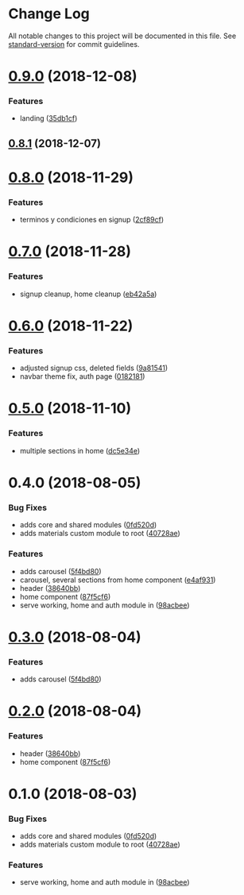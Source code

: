 # Change Log

All notable changes to this project will be documented in this file. See [standard-version](https://github.com/conventional-changelog/standard-version) for commit guidelines.

<a name="0.9.0"></a>
# [0.9.0](https://gitlab.com/tott0/caxtor/compare/v0.8.1...v0.9.0) (2018-12-08)


### Features

* landing ([35db1cf](https://gitlab.com/tott0/caxtor/commit/35db1cf))



<a name="0.8.1"></a>
## [0.8.1](https://gitlab.com/tott0/caxtor/compare/v0.8.0...v0.8.1) (2018-12-07)



<a name="0.8.0"></a>
# [0.8.0](https://gitlab.com/tott0/caxtor/compare/v0.7.0...v0.8.0) (2018-11-29)


### Features

* terminos y condiciones en signup ([2cf89cf](https://gitlab.com/tott0/caxtor/commit/2cf89cf))



<a name="0.7.0"></a>
# [0.7.0](https://gitlab.com/tott0/caxtor/compare/v0.6.0...v0.7.0) (2018-11-28)


### Features

* signup cleanup, home cleanup ([eb42a5a](https://gitlab.com/tott0/caxtor/commit/eb42a5a))



<a name="0.6.0"></a>
# [0.6.0](https://gitlab.com/tott0/caxtor/compare/v0.5.0...v0.6.0) (2018-11-22)


### Features

* adjusted signup css, deleted fields ([9a81541](https://gitlab.com/tott0/caxtor/commit/9a81541))
* navbar theme fix, auth page ([0182181](https://gitlab.com/tott0/caxtor/commit/0182181))



<a name="0.5.0"></a>
# [0.5.0](https://gitlab.com/tott0/caxtor/compare/v0.4.0...v0.5.0) (2018-11-10)


### Features

* multiple sections in home ([dc5e34e](https://gitlab.com/tott0/caxtor/commit/dc5e34e))



<a name="0.4.0"></a>
# 0.4.0 (2018-08-05)


### Bug Fixes

* adds core and shared modules ([0fd520d](https://gitlab.com/tott0/caxtor/commit/0fd520d))
* adds materials custom module to root ([40728ae](https://gitlab.com/tott0/caxtor/commit/40728ae))


### Features

* adds carousel ([5f4bd80](https://gitlab.com/tott0/caxtor/commit/5f4bd80))
* carousel, several sections from home component ([e4af931](https://gitlab.com/tott0/caxtor/commit/e4af931))
* header ([38640bb](https://gitlab.com/tott0/caxtor/commit/38640bb))
* home component ([87f5cf6](https://gitlab.com/tott0/caxtor/commit/87f5cf6))
* serve working, home and auth  module in ([98acbee](https://gitlab.com/tott0/caxtor/commit/98acbee))



<a name="0.3.0"></a>
# [0.3.0](https://gitlab.com/Tott0/Caxtor/compare/v0.2.0...v0.3.0) (2018-08-04)


### Features

* adds carousel ([5f4bd80](https://gitlab.com/Tott0/Caxtor/commit/5f4bd80))



<a name="0.2.0"></a>
# [0.2.0](https://gitlab.com/Tott0/Caxtor/compare/v0.1.0...v0.2.0) (2018-08-04)


### Features

* header ([38640bb](https://gitlab.com/Tott0/Caxtor/commit/38640bb))
* home component ([87f5cf6](https://gitlab.com/Tott0/Caxtor/commit/87f5cf6))



<a name="0.1.0"></a>
# 0.1.0 (2018-08-03)


### Bug Fixes

* adds core and shared modules ([0fd520d](https://gitlab.com/Tott0/Caxtor/commit/0fd520d))
* adds materials custom module to root ([40728ae](https://gitlab.com/Tott0/Caxtor/commit/40728ae))


### Features

* serve working, home and auth  module in ([98acbee](https://gitlab.com/Tott0/Caxtor/commit/98acbee))

